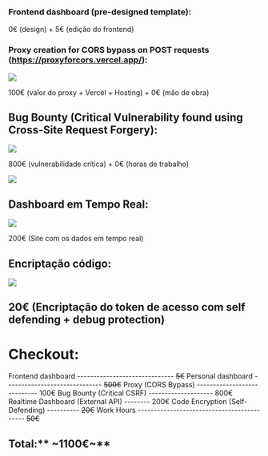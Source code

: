 ### **Frontend dashboard (pre-designed template):**
0€ (design) + 5€ (edição do frontend)

### **Proxy creation for CORS bypass on POST requests (https://proxyforcors.vercel.app/):**

![](https://com.miui.notes/note_image/02104a91bfcb75d970fe6098f3a65893c88406e7)

100€ (valor do proxy + Vercel + Hosting) + 0€ (mão de obra)

## Bug Bounty **(Critical Vulnerability found using Cross-Site Request Forgery):**

![](https://com.miui.notes/note_image/e331dbd8ce804eb21f156c4d1bcc7bc071026167)

800€ (vulnerabilidade crítica) + 0€ (horas de trabalho)

![](https://com.miui.notes/note_image/5860d86ec06da681804237da0069a50d5eeb1e7f)

## **Dashboard em Tempo Real:**

![](https://com.miui.notes/note_image/b25e46ee903bdb84f3a8185703d8630d09962ac1)

200€ (Site com os dados em tempo real)

## **Encriptação código:**

![](https://com.miui.notes/note_image/cd8eaf60d2e6366477e7343e647976498d4ae4bc)

20€ (Encriptação do token de acesso com self defending + debug protection)
---
# **Checkout:**

Frontend dashboard ------------------------------  ~~5€~~
Personal dashboard ------------------------------  ~~500€~~
Proxy (CORS Bypass) ----------------------------  100€
Bug Bounty (Critical CSRF) --------------------  800€
Realtime Dashboard (External API) --------  200€
Code Encryption (Self-Defending) ----------  ~~20€~~
Work Hours -------------------------------------------  ~~50€~~

## Total:** ~1100€~**